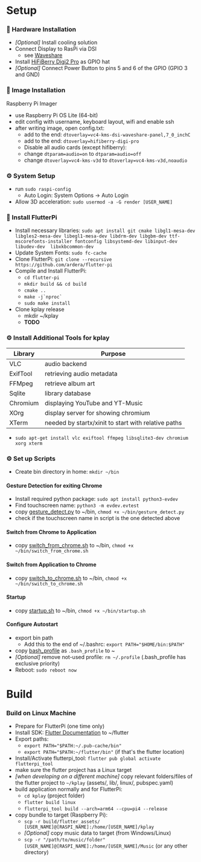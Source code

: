 # Setup

### 🧰 Hardware Installation
- *[Optional]* Install cooling solution
- Connect Display to RasPi via DSI
  - see [Waveshare](https://www.waveshare.com/wiki/5inch_DSI_LCD_(C))
- Install [HiFiBerry Digi2 Pro](https://www.hifiberry.com/shop/boards/digi2-pro/) as GPIO hat
- *[Optional]* Connect Power Button to pins 5 and 6 of the GPIO (GPIO 3 and GND)

### 💾 Image Installation
Raspberry Pi Imager
- use Raspberry Pi OS Lite (64-bit)
- edit config with username, keyboard layout, wifi and enable ssh
- after writing image, open config.txt:
  - add to the end: `dtoverlay=vc4-kms-dsi-waveshare-panel,7_0_inchC`
  - add to the end: `dtoverlay=hifiberry-digi-pro`
  - Disable all audio cards (except hifiberry):
  - change `dtparam=audio=on` to `dtparam=audio=off`
  - change `dtoverlay=vc4-kms-v3d` to `dtoverlay=vc4-kms-v3d,noaudio`


### ⚙ System Setup
- run `sudo raspi-config`
  - Auto Login: System Options -> Auto Login
- Allow 3D acceleration: `sudo usermod -a -G render [USER_NAME]`


### 🍓 Install FlutterPi
- Install necessary libraries: `sudo apt install git cmake libgl1-mesa-dev libgles2-mesa-dev libegl1-mesa-dev libdrm-dev libgbm-dev ttf-mscorefonts-installer fontconfig libsystemd-dev libinput-dev libudev-dev  libxkbcommon-dev`
- Update System Fonts: `sudo fc-cache`
- Clone FlutterPi: `git clone --recursive https://github.com/ardera/flutter-pi`
- Compile and Install FlutterPi:
  - `cd flutter-pi`
  - `mkdir build && cd build`
  - `cmake ..`
  - ``make -j`nproc` ``
  - `sudo make install`
- Clone kplay release
  - mkdir ~/kplay
  - **TODO**

### ⚙ Install Additional Tools for kplay
| Library  | Purpose                                             |
|----------|-----------------------------------------------------|
| VLC      | audio backend                                       |
| ExifTool | retrieving audio metadata                           |
| FFMpeg   | retrieve album art                                  |
| Sqlite   | library database                                    |
| Chromium | displaying YouTube and YT-Music                     |
| XOrg     | display server for showing chromium                 |
| XTerm    | needed by startx/xinit to start with relative paths |
- `sudo apt-get install vlc exiftool ffmpeg libsqlite3-dev chromium xorg xterm`

### ⚙ Set up Scripts
- Create bin directory in home: `mkdir ~/bin`
#### Gesture Detection for exiting Chrome
- Install required python package: `sudo apt install python3-evdev`
- Find touchscreen name: `python3 -m evdev.evtest`
- copy [gesture_detect.py](example_scripts/gesture_detect.py) to ~/bin, `chmod +x ~/bin/gesture_detect.py`
- check if the touchscreen name in script is the one detected above
#### Switch from Chrome to Application
- copy [switch_from_chrome.sh](example_scripts/switch_from_chrome.sh) to ~/bin, `chmod +x ~/bin/switch_from_chrome.sh`
#### Switch from Application to Chrome
- copy [switch_to_chrome.sh](example_scripts/switch_to_chrome.sh) to ~/bin, `chmod +x ~/bin/switch_to_chrome.sh`
#### Startup
- copy [startup.sh](example_scripts/startup.sh) to ~/bin, `chmod +x ~/bin/startup.sh`
#### Configure Autostart
- export bin path
  - Add this to the end of ~/.bashrc: `export PATH="$HOME/bin:$PATH"`
- copy [bash_profile](example_scripts/bash_profile) as `.bash_profile` to ~
- *[Optional]* remove not-used profile: `rm ~/.profile` (.bash_profile has exclusive priority)
- Reboot: `sudo reboot now`

# Build
### Build on Linux Machine
- Prepare for FlutterPi (one time only)
- Install SDK: [Flutter Documentation](https://docs.flutter.dev/get-started/install/linux/desktop) to ~/flutter
- Export paths:
  - `export PATH="$PATH:~/.pub-cache/bin"`
  - `export PATH="$PATH:~/flutter/bin"` (if that's the flutter location)
- Install/Activate flutterpi_tool: `flutter pub global activate flutterpi_tool`
- make sure the flutter project has a Linux target
- *[when developing on a different machine]* copy relevant folders/files of the flutter project to `~/kplay` (assets/, lib/, linux/, pubspec.yaml)
- build application normally and for FlutterPi:
  - `cd kplay` (project folder)
  - `flutter build linux`
  - `flutterpi_tool build --arch=arm64 --cpu=pi4 --release`
- copy bundle to target (Raspberry Pi):
  - `scp -r build/flutter_assets/ [USER_NAME]@[RASPI_NAME]:/home/[USER_NAME]/kplay`
  - *[Optional]* copy music data to target (from Windows/Linux)
  - `scp -r "/path/to/music/folder" [USER_NAME]@[RASPI_NAME]:/home/[USER_NAME]/Music` (or any other directory)